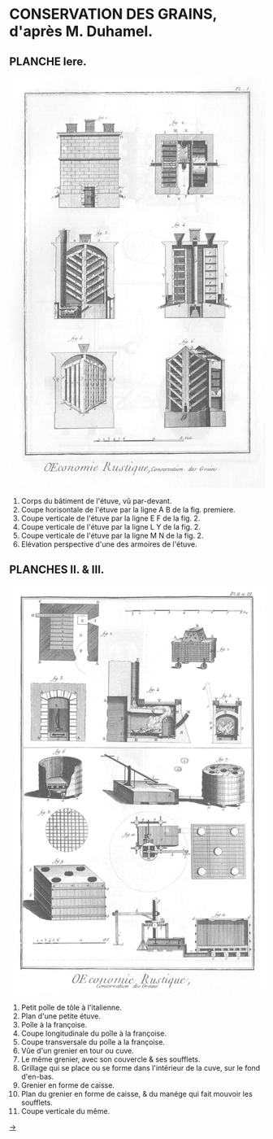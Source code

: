 CONSERVATION DES GRAINS, d'après M. Duhamel.
============================================

PLANCHE Iere.
-------------

[![Planche 1](Planche_1.jpeg)](Planche_1.jpeg)

1. Corps du bâtiment de l'étuve, vû par-devant.
2. Coupe horisontale de l'étuve par la ligne A B de la fig. premiere.
3. Coupe verticale de l'étuve par la ligne E F de la fig. 2.
4. Coupe verticale de l'étuve par la ligne L Y de la fig. 2.
5. Coupe verticale de l'étuve par la ligne M N de la fig. 2.
6. Elévation perspective d'une des armoires de l'étuve.


PLANCHES II. & III.
-------------------

[![Planche 2 & 3](Planche_2_&_3.jpeg)](Planche_2_&_3.jpeg)

1. Petit poîle de tôle à l'italienne.
2. Plan d'une petite étuve.
3. Poîle à la françoise.
4. Coupe longitudinale du poîle à la françoise.
5. Coupe transversale du poîle a la françoise.
6. Vûe d'un grenier en tour ou cuve.
7. Le même grenier, avec son couvercle & ses soufflets.
8. Grillage qui se place ou se forme dans l'intérieur de la cuve, sur le fond d'en-bas.
9. Grenier en forme de caisse.
10. Plan du grenier en forme de caisse, & du manége qui fait mouvoir les soufflets.
11. Coupe verticale du même.


[->](../07-Moulins_à_vent_&_à_eau/Légende.md)
